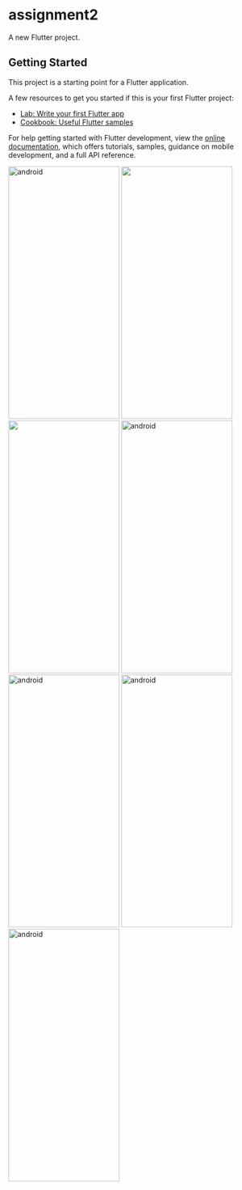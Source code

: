 

# assignment2

A new Flutter project.

## Getting Started

This project is a starting point for a Flutter application.

A few resources to get you started if this is your first Flutter project:

- [Lab: Write your first Flutter app](https://docs.flutter.dev/get-started/codelab)
- [Cookbook: Useful Flutter samples](https://docs.flutter.dev/cookbook)

For help getting started with Flutter development, view the
[online documentation](https://docs.flutter.dev/), which offers tutorials,
samples, guidance on mobile development, and a full API reference.

<p align="left"><img src="https://github.com/kmansimtg/PAYMENT-AND-MISCELLANEOUS-SCREENS/assets/106241329/d6d60dd3-bf84-40f8-84ce-ef832adfb87a" alt="android" width="220" height="500"/> 
<img src="https://github.com/kmansimtg/PAYMENT-AND-MISCELLANEOUS-SCREENS/assets/106241329/37ca4756-3adf-47f5-bb91-dd2fec70343f" width="220" height="500"/>
<img src="https://github.com/kmansimtg/PAYMENT-AND-MISCELLANEOUS-SCREENS/assets/106241329/e2f9d40f-77c4-4af5-92fb-5bade1a1ebd8" width="220" height="500"/>
<img src="https://github.com/kmansimtg/PAYMENT-AND-MISCELLANEOUS-SCREENS/assets/106241329/ddb2fa95-6754-4cb8-9ddc-7530084c9679" alt="android" width="220" height="500"/>
<img src="https://github.com/kmansimtg/PAYMENT-AND-MISCELLANEOUS-SCREENS/assets/106241329/38cb439f-beba-48e4-a29a-8fa6ae7044c6" alt="android" width="220" height="500"/>
<img src="https://github.com/kmansimtg/PAYMENT-AND-MISCELLANEOUS-SCREENS/assets/106241329/d7fd8146-eb9d-41c9-b7b7-70b93972d85d" alt="android" width="220" height="500"/>
<img src="https://github.com/kmansimtg/PAYMENT-AND-MISCELLANEOUS-SCREENS/assets/106241329/acbd183c-5c06-4026-909c-a9e923155ffa" alt="android" width="220" height="500"/></p>




